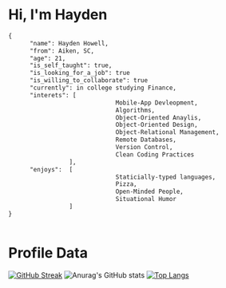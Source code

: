 # Hi, I'm **Hayden**
``` html
{ 
      "name": Hayden Howell, 
      "from": Aiken, SC, 
      "age": 21,
      "is_self_taught": true, 
      "is_looking_for_a_job": true 
      "is_willing_to_collaborate": true
      "currently": in college studying Finance, 
      "interets": [
                              Mobile-App Devleopment, 
                              Algorithms,
                              Object-Oriented Anaylis, 
                              Object-Oriented Design,
                              Object-Relational Management, 
                              Remote Databases,
                              Version Control,
                              Clean Coding Practices
                 ],
      "enjoys":  [ 
                              Staticially-typed languages,
                              Pizza, 
                              Open-Minded People,
                              Situational Humor
                 ]
}



```
# Profile Data
[![GitHub Streak](https://streak-stats.demolab.com/?user=hayde0264&theme=tokyonight)](https://git.io/streak-stats)
![Anurag's GitHub stats](https://github-readme-stats.vercel.app/api?username=hayde0264&show_icons=true&theme=tokyonight)
[![Top Langs](https://github-readme-stats.vercel.app/api/top-langs/?username=hayde0264&layout=compact&theme=tokyonight)](https://github.com/anuraghazra/github-readme-stats)
<!---
hayde0264/hayde0264 is a ✨ special ✨ repository because its `README.md` (this file) appears on your GitHub profile.
You can click the Preview link to take a look at your changes.
--->
